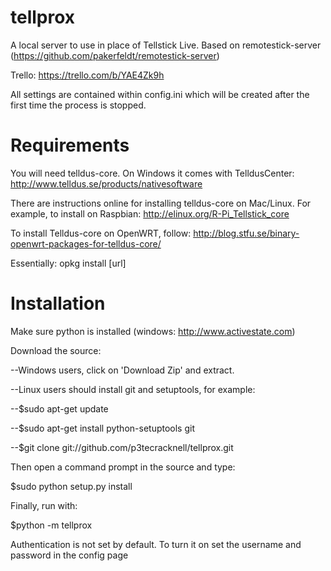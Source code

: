 tellprox
========

A local server to use in place of Tellstick Live. Based on remotestick-server (https://github.com/pakerfeldt/remotestick-server)

Trello: https://trello.com/b/YAE4Zk9h

All settings are contained within config.ini which will be created after the first time the process is stopped.

Requirements
============
You will need telldus-core. On Windows it comes with TelldusCenter:
http://www.telldus.se/products/nativesoftware

There are instructions online for installing telldus-core on Mac/Linux. For example, to install on Raspbian:
http://elinux.org/R-Pi_Tellstick_core

To install Telldus-core on OpenWRT, follow:
http://blog.stfu.se/binary-openwrt-packages-for-telldus-core/

Essentially: opkg install [url]

Installation
============

Make sure python is installed (windows: http://www.activestate.com)

Download the source:

--Windows users, click on 'Download Zip' and extract.

--Linux users should install git and setuptools, for example:

--$sudo apt-get update

--$sudo apt-get install python-setuptools git

--$git clone git://github.com/p3tecracknell/tellprox.git

Then open a command prompt in the source and type:

$sudo python setup.py install

Finally, run with:

$python -m tellprox

Authentication is not set by default. To turn it on set the username and password in the config page
